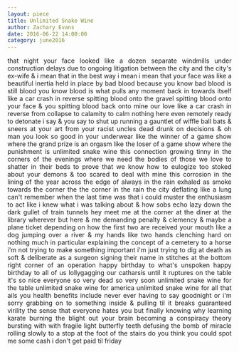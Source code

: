 ```yaml
---
layout: piece
title: Unlimited Snake Wine
author: Zachary Evans
date: 2016-06-22 14:00:00
category: june2016
---
```

<p style="text-align: justify;">that night your face looked like a dozen separate windmills under construction delays due to ongoing litigation between	the city and the city's ex-wife	 &amp; i mean that in the best way
i mean 		i mean that your face  		was like a beautiful inertia held      in place by bad blood because           you know    bad blood is       still blood	     you know blood is what pulls any moment       back in   towards       itself            like        a car crash in reverse
spitting blood onto the gravel spitting blood onto your face &amp; you spitting blood back onto mine		  our love like a car crash in reverse	 from collapse to      calamity to calm
nothing here even	remotely ready 	    to detonate    i say          &amp; you say        to shut up
running a gauntlet of         wiffle ball bats &amp;    sneers at your art        from your racist uncles
dead    drunk on decisions 	&amp;   oh man 	  you look       so good       in your underwear
like 	the winner of     a game show 	        where        the grand    prize is           an orgasm
like	the loser of     a game show      where    the punishment is 	 unlimited snake wine
this connection      growing tinny in      	the corners  of the 	    evenings where we need the bodies 	of those      we    love 	     to shatter in their beds 	        to prove that 	we know       how 	to eulogize 	          too stoked             about your demons &amp; 	     too scared       to deal with    mine  	      this corrosion   in    the lining of the year
across the edge      of always in the rain   exhaled as smoke     towards the corner   the    the corner     in the rain   the city     deflating like a       lung             can't    remember when the last time was       that i could muster the           enthusiasm to act like i knew        what i was talking            about &amp;      how      sobs echo lazy      down the dark    gullet of train tunnels hey   meet me	at the corner   at the   diner    at the library   wherever     but here       	&amp;  me demanding 	penalty &amp; clemency 	    &amp;  maybe      a plane ticket depending on how the first two     are received       your     mouth like a dog    jumping over     a river &amp;  my hands like two hands 	clenching   hard  on     nothing	 much  in particular    explaining the concept
of a cemetery  to a horse      i'm not trying      to make something   important           i'm just
trying to    dig at death as       soft &amp;         deliberate as         a  surgeon    signing their name 
in stitches              at the bottom right corner             of an operation            happy birthday to what's unspoken           happy      birthday to all of us lollygagging	   our catharsis until it ruptures on the table 	     it's    so     nice             everyone    so very dead        so very soon
unlimited snake wine 		for the table		unlimited snake wine 	    for america
unlimited snake wine 		for all 		that ails you	    health benefits        include never ever having to       say goodnight or i'm sorry	        grabbing on to something inside
&amp; pulling til it breaks 		guaranteed virility 	  the sense that everyone hates     you   but      finally     knowing  why      learning karate      burning the blight      out     your brain
becoming a conspiracy theory	    bursting with with fragile light	       butterfly      teeth         
defusing   the bomb of miracle        rolling slowly    to a stop 	   at the foot 	   of the stairs
do you think 	you could   spot me 	  some cash 	   i don't 	get paid        til friday</p>
